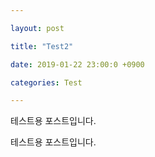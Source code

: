 ```yaml
---

layout: post

title: "Test2"

date: 2019-01-22 23:00:0 +0900

categories: Test

---
```


테스트용 포스트입니다.

테스트용 포스트입니다.
